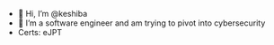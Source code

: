 - 👋 Hi, I’m @keshiba
- 🌱 I’m a software engineer and am trying to pivot into cybersecurity
- Certs: eJPT
